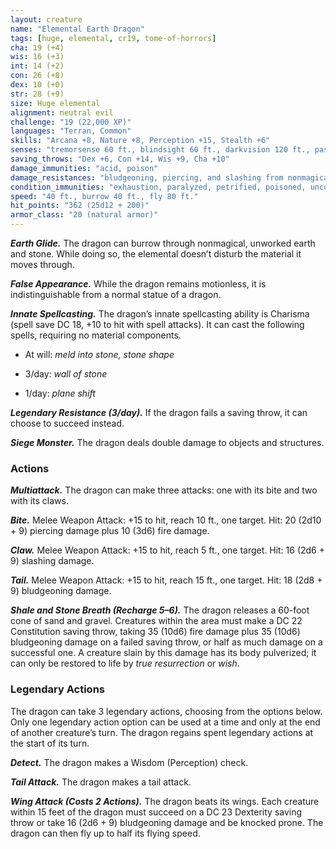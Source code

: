 ```yaml
---
layout: creature
name: "Elemental Earth Dragon"
tags: [huge, elemental, cr19, tome-of-horrors]
cha: 19 (+4)
wis: 16 (+3)
int: 14 (+2)
con: 26 (+8)
dex: 10 (+0)
str: 28 (+9)
size: Huge elemental
alignment: neutral evil
challenge: "19 (22,000 XP)"
languages: "Terran, Common"
skills: "Arcana +8, Nature +8, Perception +15, Stealth +6"
senses: "tremorsense 60 ft., blindsight 60 ft., darkvision 120 ft., passive Perception 25"
saving_throws: "Dex +6, Con +14, Wis +9, Cha +10"
damage_immunities: "acid, poison"
damage_resistances: "bludgeoning, piercing, and slashing from nonmagical weapons"
condition_immunities: "exhaustion, paralyzed, petrified, poisoned, unconscious"
speed: "40 ft., burrow 40 ft., fly 80 ft."
hit_points: "362 (25d12 + 200)"
armor_class: "20 (natural armor)"
---
```


***Earth Glide.*** The dragon can burrow through nonmagical, unworked
earth and stone. While doing so, the elemental doesn’t disturb the material
it moves through.

***False Appearance.*** While the dragon remains motionless, it is
indistinguishable from a normal statue of a dragon.

***Innate Spellcasting.*** The dragon’s innate spellcasting ability is
Charisma (spell save DC 18, +10 to hit with spell attacks). It can cast the
following spells, requiring no material components.

* At will: <i>meld into stone, stone shape</i>

* 3/day: <i>wall of stone</i>

* 1/day: <i>plane shift</i>

***Legendary Resistance (3/day).*** If the dragon fails a saving throw, it can
choose to succeed instead.

***Siege Monster.*** The dragon deals double damage to objects and
structures.

### Actions

***Multiattack.*** The dragon can make three attacks: one with its bite and
two with its claws.

***Bite.*** Melee Weapon Attack: +15 to hit, reach 10 ft., one target.
Hit: 20 (2d10 + 9) piercing damage plus 10 (3d6) fire damage.

***Claw.*** Melee Weapon Attack: +15 to hit, reach 5 ft., one
target. Hit: 16 (2d6 + 9) slashing damage.

***Tail.*** Melee Weapon Attack: +15 to hit, reach 15 ft., one
target. Hit: 18 (2d8 + 9) bludgeoning damage.

***Shale and Stone Breath (Recharge 5–6).*** The dragon
releases a 60-foot cone of sand and gravel. Creatures
within the area must make a DC 22 Constitution saving
throw, taking 35 (10d6) fire damage plus 35 (10d6)
bludgeoning damage on a failed saving throw, or
half as much damage on a successful one. A
creature slain by this damage has its body
pulverized; it can only be restored to life by
<i>true resurrection</i> or <i>wish</i>.

### Legendary Actions

The dragon can take 3 legendary actions, choosing from the
options below. Only one legendary action option can be used at a
time and only at the end of another creature’s turn. The dragon
regains spent legendary actions at the start of its turn.

***Detect.*** The dragon makes a Wisdom (Perception) check.

***Tail Attack.*** The dragon makes a tail attack.

***Wing Attack (Costs 2 Actions).*** The dragon beats its
wings. Each creature within 15 feet of the dragon must
succeed on a DC 23 Dexterity saving throw or take 16 (2d6 + 9) bludgeoning damage and be knocked prone. The dragon can then fly up to half its flying speed.
